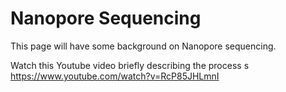 # Nanopore Sequencing

This page will have some background on Nanopore sequencing.

Watch this Youtube video briefly describing the process
s https://www.youtube.com/watch?v=RcP85JHLmnI